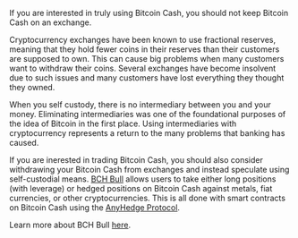 If you are interested in truly using Bitcoin Cash, you should not keep Bitcoin Cash on an exchange.

Cryptocurrency exchanges have been known to use fractional reserves, meaning that they hold fewer coins in their reserves than their customers are supposed to own. This can cause big problems when many customers want to withdraw their coins. Several exchanges have become insolvent due to such issues and many customers have lost everything they thought they owned.

When you self custody, there is no intermediary between you and your money. Eliminating intermediaries was one of the foundational purposes of the idea of Bitcoin in the first place. Using intermediaries with cryptocurrency represents a return to the many problems that banking has caused.

If you are inerested in trading Bitcoin Cash, you should also consider withdrawing your Bitcoin Cash from exchanges and instead speculate using self-custodial means. [BCH Bull](https://bchbull.com/) allows users to take either long positions (with leverage) or hedged positions on Bitcoin Cash against metals, fiat currencies, or other cryptocurrencies. This is all done with smart contracts on Bitcoin Cash using the [AnyHedge Protocol](https://anyhedge.com/).

Learn more about BCH Bull [here](https://bchfaq.com/knowledge-base/what-is-bch-bull/).
